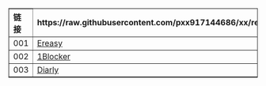 <table border="1" cellpadding="10" cellspacing="0" style="border-collapse: collapse; width: 100%; text-align: left;">
  <thead>
    <tr>
      <th>链接</th>
      <td rowspan="3"><strong>https://raw.githubusercontent.com/pxx917144686/xx/refs/heads/main/pxx.js</strong></td>
    </tr>
  </thead>
    <tr>
      <td>001</td>
      <td><a href="https://apps.apple.com/app/id6450694828" target="_blank">Ereasy</a></td>
    </tr>
    <tr>
      <td>002</td>
      <td><a href="https://apps.apple.com/app/id1365531024" target="_blank">1Blocker</a></td>
    </tr>
     <tr>
      <td>003</td>
      <td><a href="https://apps.apple.com/app/id1387167765" target="_blank">Diarly</a></td>
    </tr>
  </tbody>
</table>
